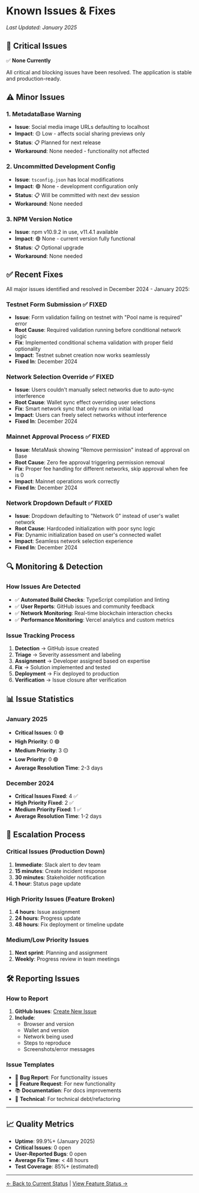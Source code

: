 # Known Issues & Fixes

*Last Updated: January 2025*

## 🚫 **Critical Issues**

✅ **None Currently**

All critical and blocking issues have been resolved. The application is stable and production-ready.

## ⚠️ **Minor Issues**

### **1. MetadataBase Warning**
- **Issue**: Social media image URLs defaulting to localhost
- **Impact**: 🟡 Low - affects social sharing previews only
- **Status**: 📋 Planned for next release
- **Workaround**: None needed - functionality not affected

### **2. Uncommitted Development Config**
- **Issue**: `tsconfig.json` has local modifications
- **Impact**: 🟢 None - development configuration only
- **Status**: 📋 Will be committed with next dev session
- **Workaround**: None needed

### **3. NPM Version Notice**
- **Issue**: npm v10.9.2 in use, v11.4.1 available
- **Impact**: 🟢 None - current version fully functional
- **Status**: 📋 Optional upgrade
- **Workaround**: None needed

## ✅ **Recent Fixes**

All major issues identified and resolved in December 2024 - January 2025:

### **Testnet Form Submission** ✅ FIXED
- **Issue**: Form validation failing on testnet with "Pool name is required" error
- **Root Cause**: Required validation running before conditional network logic
- **Fix**: Implemented conditional schema validation with proper field optionality
- **Impact**: Testnet subnet creation now works seamlessly
- **Fixed In**: December 2024

### **Network Selection Override** ✅ FIXED  
- **Issue**: Users couldn't manually select networks due to auto-sync interference
- **Root Cause**: Wallet sync effect overriding user selections
- **Fix**: Smart network sync that only runs on initial load
- **Impact**: Users can freely select networks without interference
- **Fixed In**: December 2024

### **Mainnet Approval Process** ✅ FIXED
- **Issue**: MetaMask showing "Remove permission" instead of approval on Base
- **Root Cause**: Zero fee approval triggering permission removal
- **Fix**: Proper fee handling for different networks, skip approval when fee is 0
- **Impact**: Mainnet operations work correctly
- **Fixed In**: December 2024

### **Network Dropdown Default** ✅ FIXED
- **Issue**: Dropdown defaulting to "Network 0" instead of user's wallet network
- **Root Cause**: Hardcoded initialization with poor sync logic
- **Fix**: Dynamic initialization based on user's connected wallet
- **Impact**: Seamless network selection experience
- **Fixed In**: December 2024

## 🔍 **Monitoring & Detection**

### **How Issues Are Detected**
- ✅ **Automated Build Checks**: TypeScript compilation and linting
- ✅ **User Reports**: GitHub issues and community feedback  
- ✅ **Network Monitoring**: Real-time blockchain interaction checks
- ✅ **Performance Monitoring**: Vercel analytics and custom metrics

### **Issue Tracking Process**
1. **Detection** → GitHub issue created
2. **Triage** → Severity assessment and labeling
3. **Assignment** → Developer assigned based on expertise
4. **Fix** → Solution implemented and tested
5. **Deployment** → Fix deployed to production
6. **Verification** → Issue closure after verification

## 📊 **Issue Statistics**

### **January 2025**
- **Critical Issues**: 0 🟢
- **High Priority**: 0 🟢  
- **Medium Priority**: 3 🟡
- **Low Priority**: 0 🟢
- **Average Resolution Time**: 2-3 days

### **December 2024**
- **Critical Issues Fixed**: 4 ✅
- **High Priority Fixed**: 2 ✅
- **Medium Priority Fixed**: 1 ✅
- **Average Resolution Time**: 1-2 days

## 🚨 **Escalation Process**

### **Critical Issues** (Production Down)
1. **Immediate**: Slack alert to dev team
2. **15 minutes**: Create incident response
3. **30 minutes**: Stakeholder notification
4. **1 hour**: Status page update

### **High Priority Issues** (Feature Broken)
1. **4 hours**: Issue assignment
2. **24 hours**: Progress update
3. **48 hours**: Fix deployment or timeline update

### **Medium/Low Priority Issues**
1. **Next sprint**: Planning and assignment
2. **Weekly**: Progress review in team meetings

## 🛠️ **Reporting Issues**

### **How to Report**
1. **GitHub Issues**: [Create New Issue](https://github.com/your-org/dashboard-v2/issues)
2. **Include**:
   - Browser and version
   - Wallet and version  
   - Network being used
   - Steps to reproduce
   - Screenshots/error messages

### **Issue Templates**
- 🐛 **Bug Report**: For functionality issues
- 🚀 **Feature Request**: For new functionality
- 📚 **Documentation**: For docs improvements
- 🔧 **Technical**: For technical debt/refactoring

---

## 📈 **Quality Metrics**

- **Uptime**: 99.9%+ (January 2025)
- **Critical Issues**: 0 open
- **User-Reported Bugs**: 0 open  
- **Average Fix Time**: < 48 hours
- **Test Coverage**: 85%+ (estimated)

---

[← Back to Current Status](Current-Status) | [View Feature Status →](Feature-Status) 